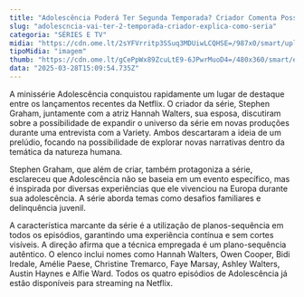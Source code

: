 ```yaml
---
title: "Adolescência Poderá Ter Segunda Temporada? Criador Comenta Possibilidades"
slug: "adolescncia-vai-ter-2-temporada-criador-explica-como-seria"
categoria: "SÉRIES E TV"
midia: "https://cdn.ome.lt/2sYFVrritp3SSuq3MDUiwLCQHSE=/987x0/smart/uploads/conteudo/fotos/OMELETE_CAPA_-_2025-03-28T113315.680.png"
tipoMidia: "imagem"
thumb: "https://cdn.ome.lt/gCePpWx89ZcuLtE9-6JPwrMuoD4=/480x360/smart/extras/conteudos/omelete_THUMB_-_2025-03-28T113251.727.png"
data: "2025-03-28T15:09:54.735Z"
---
```


A minissérie Adolescência conquistou rapidamente um lugar de destaque entre os lançamentos recentes da Netflix. O criador da série, Stephen Graham, juntamente com a atriz Hannah Walters, sua esposa, discutiram sobre a possibilidade de expandir o universo da série em novas produções durante uma entrevista com a Variety. Ambos descartaram a ideia de um prelúdio, focando na possibilidade de explorar novas narrativas dentro da temática da natureza humana.

Stephen Graham, que além de criar, também protagoniza a série, esclareceu que Adolescência não se baseia em um evento específico, mas é inspirada por diversas experiências que ele vivenciou na Europa durante sua adolescência. A série aborda temas como desafios familiares e delinquência juvenil.

A característica marcante da série é a utilização de planos-sequência em todos os episódios, garantindo uma experiência contínua e sem cortes visíveis. A direção afirma que a técnica empregada é um plano-sequência autêntico. O elenco inclui nomes como Hannah Walters, Owen Cooper, Bidi Iredale, Amélie Paese, Christine Tremarco, Faye Marsay, Ashley Walters, Austin Haynes e Alfie Ward. Todos os quatro episódios de Adolescência já estão disponíveis para streaming na Netflix.